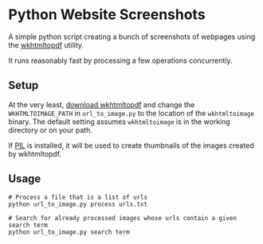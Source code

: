 # Python Website Screenshots

A simple python script creating a bunch of screenshots of webpages using the [wkhtmltopdf](http://wkhtmltopdf.org/) utility.

It runs reasonably fast by processing a few operations concurrently.

## Setup

At the very least, [download wkhtmltopdf](http://wkhtmltopdf.org/) and change the `WKHTMLTOIMAGE_PATH` in `url_to_image.py` to the location of the `wkhtmltoimage` binary.  The default setting assumes `wkhtmltoimage` is in the working directory or on your path.

If [PIL](http://www.pythonware.com/products/pil/) is installed, it will be used to create thumbnails of the images created by wkhtmltopdf.

## Usage

    # Process a file that is a list of urls
    python url_to_image.py process urls.txt
    
    # Search for already processed images whose urls contain a given search term
    python url_to_image.py search term
